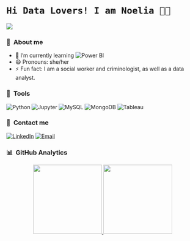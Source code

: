# `Hi Data Lovers! I am Noelia 🫶🏼`


![](https://i.imgur.com/7lJ1gut.gif)



### 🔮 &nbsp;About me
- 🌱 I’m currently learning ![Power BI](https://img.shields.io/badge/-Power%20BI-yellow?style=flat-square&logo=powerbi)
- 😄 Pronouns: she/her
- ⚡ Fun fact: I am a social worker and criminologist, as well as a data analyst.

### 🔩 &nbsp;Tools
![Python](https://img.shields.io/badge/-Python-blue?style=flat-square&logo=python)
![Jupyter](https://img.shields.io/badge/-Jupyter-orange?style=flat-square&logo=jupyter)
![MySQL](https://img.shields.io/badge/-MySQL-blue?style=flat-square&logo=mysql)
![MongoDB](https://img.shields.io/badge/-MongoDB-green?style=flat-square&logo=mongodb)
![Tableau](https://img.shields.io/badge/-Tableau-blue?style=flat-square&logo=tableau)



### 💌 &nbsp;Contact me
[![LinkedIn](https://img.shields.io/badge/-LinkedIn-blue?style=flat-square&logo=Linkedin&logoColor=white&link=https://www.linkedin.com/in/noeliaroson/)](https://www.linkedin.com/in/noeliaroson/)
[![Email](https://img.shields.io/badge/¡Send%20an%20email!-blue?style=flat-square&logo=gmail)](mailto:noelia.roson@gmail.com)


### 📊 &nbsp;GitHub Analytics

<p align="center">
<a href="https://github.com/NoeRoson">
  <img height="180em" src="https://github-readme-stats-eight-theta.vercel.app/api?username=NoeRoson&show_icons=true&theme=algolia&include_all_commits=true&count_private=true"/>
  <img height="180em" src="https://github-readme-stats-eight-theta.vercel.app/api/top-langs/?username=NoeRoson&layout=compact&langs_count=8&theme=algolia"/>
</a>
</p>

